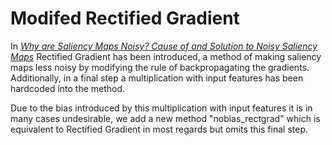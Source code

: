 # Modifed Rectified Gradient

In 
[*Why are Saliency Maps Noisy? Cause of and Solution to Noisy Saliency Maps*](https://arxiv.org/abs/1902.04893) Rectified Gradient has been introduced, a method of making saliency maps less noisy by modifying the rule of backpropagating the gradients. Additionally, in a final step a multiplication with input features has been hardcoded into the method. 

Due to the bias introduced by this multiplication with input features it is in many cases undesirable, we add a new method "nobias_rectgrad" which is equivalent to Rectified Gradient in most regards but omits this final step.
